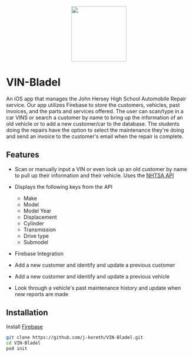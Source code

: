 ### <p align="center"><img width = "150px" height="150px" src="https://raw.githubusercontent.com/j-koreth/VIN-Bladel/master/VIN-Bladel/Assets.xcassets/AppIcon.appiconset/Icon-App-83.5x83.5%402x.png"></p>

# VIN-Bladel
An iOS app that manages the John Hersey High School Automobile Repair service.
Our app utilizes Firebase to store the customers, vehicles, past invoices, and the parts and services offered. The user can scan/type in a car VINS or search a customer by name to bring up the information of an old vehicle or to add a new customer/car to the database. The students doing the repairs have the option to select the maintenance they're doing and send an invoice to the customer's email when the repair is complete. 

## Features
* Scan or manually input a VIN or even look up an old customer by name to pull up their information and their vehicle. Uses the [NHTSA API](https://vpic.nhtsa.dot.gov/api/)
 * Displays the following keys from the API
   * Make
   * Model 
   * Model Year
   * Displacement
   * Cylinder
   * Transmission
   * Drive type
   * Submodel
   
* Firebase Integration
 * Add a new customer and identify and update a previous customer
 * Add a new customer and identify and update a previous vehicle
 * Look through a vehicle's past maintenance history and update when new reports are made
  

## Installation
Install [Firebase](https://firebase.google.com/docs/ios/setup#add_the_sdk) 

``` sh
git clone https://github.com/j-koreth/VIN-Bladel.git
cd VIN-Bladel
pod init
```
